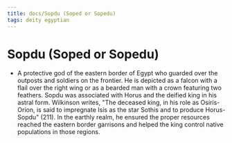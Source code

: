 ```yaml
---
title: docs/Sopdu (Soped or Sopedu)
tags: deity egyptian
---
```


# Sopdu (Soped or Sopedu)
- A protective god of the eastern border of Egypt who guarded over the outposts and soldiers on the frontier. He is depicted as a falcon with a flail over the right wing or as a bearded man with a crown featuring two feathers. Sopdu was associated with Horus and the deified king in his astral form. Wilkinson writes, "The deceased king, in his role as Osiris-Orion, is said to impregnate Isis as the star Sothis and to produce Horus-Sopdu" (211). In the earthly realm, he ensured the proper resources reached the eastern border garrisons and helped the king control native populations in those regions.